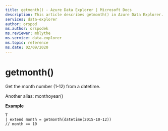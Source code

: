 ```yaml
---
title: getmonth() - Azure Data Explorer | Microsoft Docs
description: This article describes getmonth() in Azure Data Explorer.
services: data-explorer
author: orspod
ms.author: orspodek
ms.reviewer: mblythe
ms.service: data-explorer
ms.topic: reference
ms.date: 02/09/2020
---
```

# getmonth()

Get the month number (1-12) from a datetime.

Another alias: monthoyear()

**Example**

```
T 
| extend month = getmonth(datetime(2015-10-12))
// month == 10
```